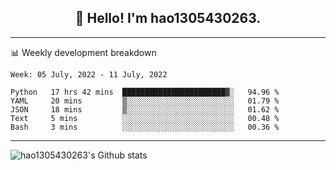 <h2 align="center">👋 Hello! I'm hao1305430263.</h2>


---- 
📊 Weekly development breakdown

<!--START_SECTION:waka-->
```text
Week: 05 July, 2022 - 11 July, 2022

Python   17 hrs 42 mins  ███████████████████████▓░   94.96 % 
YAML     20 mins         ▒░░░░░░░░░░░░░░░░░░░░░░░░   01.79 % 
JSON     18 mins         ▒░░░░░░░░░░░░░░░░░░░░░░░░   01.62 % 
Text     5 mins          ░░░░░░░░░░░░░░░░░░░░░░░░░   00.48 % 
Bash     3 mins          ░░░░░░░░░░░░░░░░░░░░░░░░░   00.36 % 
```
<!--END_SECTION:waka-->
----
![hao1305430263's Github stats](https://github-readme-stats.vercel.app/api?username=hao1305430263&show_icons=true)


<!--
**hao1305430263/hao1305430263** is a ✨ _special_ ✨ repository because its `README.md` (this file) appears on your GitHub profile.

Here are some ideas to get you started:

- 🔭 I’m currently working on ...
- 🌱 I’m currently learning ...
- 👯 I’m looking to collaborate on ...
- 🤔 I’m looking for help with ...
- 💬 Ask me about ...
- 📫 How to reach me: ...
- 😄 Pronouns: ...
- ⚡ Fun fact: ...
-->
